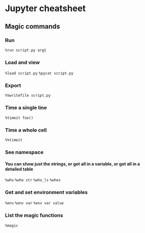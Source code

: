 # Jupyter cheatsheet

## Magic commands

### Run
`%run script.py arg1`

### Load and view
`%load script.py`
`%pycat script.py`

### Export
`%%writefile script.py`

### Time a single line
`%timeit foo()`

### Time a whole cell
`%%timeit`

### See namespace
#### You can show just the strings, or get all in a variable, or get all in a detailed table
`%who`
`%who str`
`%who_ls`
`%whos`

### Get and set environment variables
`%env`
`%env var`
`%env var value`

### List the magic functions
`%magic`
